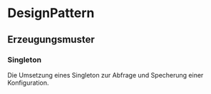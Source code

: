 # DesignPattern
## Erzeugungsmuster
### Singleton

Die Umsetzung eines Singleton zur Abfrage und Specherung einer Konfiguration.
